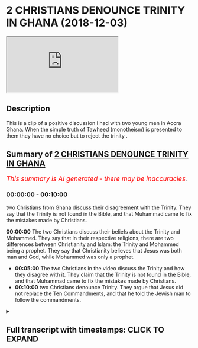 # 2 CHRISTIANS DENOUNCE TRINITY IN GHANA (2018-12-03)

<iframe loading='lazy' src='https://www.youtube.com/embed/LHtzRl6ORkw'></iframe>

## Description

This is a clip of a positive discussion I had with two young men in Accra Ghana. When the simple truth of Tawheed (monotheism) is presented to them they have no choice but to reject the trinity .

## Summary of [2 CHRISTIANS DENOUNCE TRINITY IN GHANA](https://www.youtube.com/watch?v=LHtzRl6ORkw)


*<span style="color:red; font-size:125%">This summary is AI generated - there may be inaccuracies</span>. [](/)*

### <a onclick="modifyYTiframeseektime('0')">00:00:00</a> - <a onclick="modifyYTiframeseektime('600')">00:10:00</a>

two Christians from Ghana discuss their disagreement with the Trinity. They say that the Trinity is not found in the Bible, and that Muhammad came to fix the mistakes made by Christians.

**<a onclick="modifyYTiframeseektime('0')">00:00:00</a>** The two Christians discuss their beliefs about the Trinity and Mohammed. They say that in their respective religions, there are two differences between Christianity and Islam: the Trinity and Mohammed being a prophet. They say that Christianity believes that Jesus was both man and God, while Mohammed was only a prophet.
* **<a onclick="modifyYTiframeseektime('300')">00:05:00</a>** The two Christians in the video discuss the Trinity and how they disagree with it. They claim that the Trinity is not found in the Bible, and that Muhammad came to fix the mistakes made by Christians.
* **<a onclick="modifyYTiframeseektime('600')">00:10:00</a>**  two Christians denounce Trinity. They argue that Jesus did not replace the Ten Commandments, and that he told the Jewish man to follow the commandments.

<details><summary><h2>Full transcript with timestamps: CLICK TO EXPAND</h2></summary>

<a onclick="modifyYTiframeseektime('1')">0:00:01</a> [Music]  
<a onclick="modifyYTiframeseektime('9')">0:00:09</a> authorities I'm maxed out and your name  
<a onclick="modifyYTiframeseektime('19')">0:00:19</a> Tafari now a burger so you asked me a  
<a onclick="modifyYTiframeseektime('22')">0:00:22</a> question about Trinity something yeah  
<a onclick="modifyYTiframeseektime('23')">0:00:23</a> you're a Muslim and I'm a Christian so  
<a onclick="modifyYTiframeseektime('27')">0:00:27</a> in your tribe do you have anything  
<a onclick="modifyYTiframeseektime('30')">0:00:30</a> related with the Christian Trinity  
<a onclick="modifyYTiframeseektime('32')">0:00:32</a> alright so we as Muslims yeah let me  
<a onclick="modifyYTiframeseektime('34')">0:00:34</a> tell you what we believe in now we  
<a onclick="modifyYTiframeseektime('37')">0:00:37</a> believe that God is one we believe that  
<a onclick="modifyYTiframeseektime('39')">0:00:39</a> he's the ultimate creator Allah is the  
<a onclick="modifyYTiframeseektime('43')">0:00:43</a> same God we believe that abraham  
<a onclick="modifyYTiframeseektime('45')">0:00:45</a> believed in that Moses believed in that  
<a onclick="modifyYTiframeseektime('47')">0:00:47</a> Jesus believed him same good you know  
<a onclick="modifyYTiframeseektime('49')">0:00:49</a> when for example Moses was praying  
<a onclick="modifyYTiframeseektime('51')">0:00:51</a> Abraham was praying Jesus was praying in  
<a onclick="modifyYTiframeseektime('52')">0:00:52</a> the book and for example the Garden of  
<a onclick="modifyYTiframeseektime('54')">0:00:54</a> Gethsemane he fell on his face and he  
<a onclick="modifyYTiframeseektime('56')">0:00:56</a> prayed we believe he was praying to the  
<a onclick="modifyYTiframeseektime('58')">0:00:58</a> same God we believe in yeah there's no  
<a onclick="modifyYTiframeseektime('60')">0:01:00</a> different God it's the same the creator  
<a onclick="modifyYTiframeseektime('62')">0:01:02</a> of the heavens and the earth yeah in  
<a onclick="modifyYTiframeseektime('66')">0:01:06</a> Christianity we know the change is God  
<a onclick="modifyYTiframeseektime('69')">0:01:09</a> the Father God the Son God the Holy  
<a onclick="modifyYTiframeseektime('72')">0:01:12</a> Spirit  
<a onclick="modifyYTiframeseektime('73')">0:01:13</a> so you mean in your tribe these three  
<a onclick="modifyYTiframeseektime('76')">0:01:16</a> things are one so we for us we don't  
<a onclick="modifyYTiframeseektime('79')">0:01:19</a> believe that we believe that God is one  
<a onclick="modifyYTiframeseektime('81')">0:01:21</a> the Holy Spirit is not God and Jesus is  
<a onclick="modifyYTiframeseektime('84')">0:01:24</a> not good so we say Jesus never claimed  
<a onclick="modifyYTiframeseektime('86')">0:01:26</a> to be God the Holy Spirit never claims  
<a onclick="modifyYTiframeseektime('89')">0:01:29</a> to be God and it doesn't make sense for  
<a onclick="modifyYTiframeseektime('92')">0:01:32</a> there to be father as God and the son  
<a onclick="modifyYTiframeseektime('94')">0:01:34</a> has gotten Holy Spirit is God yet  
<a onclick="modifyYTiframeseektime('96')">0:01:36</a> there's one God that's three gods we say  
<a onclick="modifyYTiframeseektime('98')">0:01:38</a> that that's logically impossible you see  
<a onclick="modifyYTiframeseektime('100')">0:01:40</a> what I'm saying also it doesn't make  
<a onclick="modifyYTiframeseektime('102')">0:01:42</a> sense for us to say that Jesus 100% man  
<a onclick="modifyYTiframeseektime('105')">0:01:45</a> and 100% God we say that how does it how  
<a onclick="modifyYTiframeseektime('109')">0:01:49</a> can he be a hundred percent man and a  
<a onclick="modifyYTiframeseektime('111')">0:01:51</a> hundred percent for example Jesus he was  
<a onclick="modifyYTiframeseektime('112')">0:01:52</a> II he was thirsty in the Bible he went  
<a onclick="modifyYTiframeseektime('115')">0:01:55</a> to the fig tree he didn't know that it  
<a onclick="modifyYTiframeseektime('116')">0:01:56</a> was producing he said where's the  
<a onclick="modifyYTiframeseektime('118')">0:01:58</a> where's the FIGS didn't know where the  
<a onclick="modifyYTiframeseektime('120')">0:02:00</a> figs were so he had he says in the book  
<a onclick="modifyYTiframeseektime('122')">0:02:02</a> of Martin mark chapter 13 verse 39 he  
<a onclick="modifyYTiframeseektime('124')">0:02:04</a> says that no one knows the hour except  
<a onclick="modifyYTiframeseektime('126')">0:02:06</a> for who  
<a onclick="modifyYTiframeseektime('127')">0:02:07</a> the father only the father but the Holy  
<a onclick="modifyYTiframeseektime('129')">0:02:09</a> Spirit didn't know the hour and Jesus  
<a onclick="modifyYTiframeseektime('130')">0:02:10</a> didn't not know the hour but if he was  
<a onclick="modifyYTiframeseektime('133')">0:02:13</a> God then he knew everything that how  
<a onclick="modifyYTiframeseektime('134')">0:02:14</a> comes he does not know the hour just who  
<a onclick="modifyYTiframeseektime('136')">0:02:16</a> I'm saying so we're saying that God is  
<a onclick="modifyYTiframeseektime('138')">0:02:18</a> all-knowing all-powerful all strong he's  
<a onclick="modifyYTiframeseektime('141')">0:02:21</a> the beginning he is he doesn't end this  
<a onclick="modifyYTiframeseektime('144')">0:02:24</a> is good and so if Jesus was God he has  
<a onclick="modifyYTiframeseektime('147')">0:02:27</a> to have the same attributes but in the  
<a onclick="modifyYTiframeseektime('149')">0:02:29</a> Bible we find that he doesn't have those  
<a onclick="modifyYTiframeseektime('151')">0:02:31</a> attributes they all say okay but hold on  
<a onclick="modifyYTiframeseektime('154')">0:02:34</a> Jesus was 100% man 100% God we say  
<a onclick="modifyYTiframeseektime('157')">0:02:37</a> that's a contradiction you can't be a  
<a onclick="modifyYTiframeseektime('159')">0:02:39</a> hundred percent man and 100 percent good  
<a onclick="modifyYTiframeseektime('160')">0:02:40</a> yeah so we say that this whole idea of  
<a onclick="modifyYTiframeseektime('163')">0:02:43</a> the Trinity is not even mentioned it's  
<a onclick="modifyYTiframeseektime('165')">0:02:45</a> not mentioned in the Bible properly yeah  
<a onclick="modifyYTiframeseektime('168')">0:02:48</a> so I just need your final conclusion you  
<a onclick="modifyYTiframeseektime('172')">0:02:52</a> mean God is a spirit we say God we don't  
<a onclick="modifyYTiframeseektime('176')">0:02:56</a> call him a spirit we just say is the  
<a onclick="modifyYTiframeseektime('177')">0:02:57</a> most powerful or creator the the  
<a onclick="modifyYTiframeseektime('180')">0:03:00</a> all-powerful creator that knows all and  
<a onclick="modifyYTiframeseektime('183')">0:03:03</a> and is the creator of the heavens and  
<a onclick="modifyYTiframeseektime('185')">0:03:05</a> the earth  
<a onclick="modifyYTiframeseektime('185')">0:03:05</a> yeah and everything goes back to him  
<a onclick="modifyYTiframeseektime('187')">0:03:07</a> everything goes back to him he is  
<a onclick="modifyYTiframeseektime('190')">0:03:10</a> everything is submissive to him  
<a onclick="modifyYTiframeseektime('191')">0:03:11</a> he's the most powerful one now the thing  
<a onclick="modifyYTiframeseektime('193')">0:03:13</a> is not there's two differences between  
<a onclick="modifyYTiframeseektime('194')">0:03:14</a> Christianity and Islam one difference is  
<a onclick="modifyYTiframeseektime('197')">0:03:17</a> the Trinity so we don't believe in the  
<a onclick="modifyYTiframeseektime('199')">0:03:19</a> Trinity but we do believe in Jesus we  
<a onclick="modifyYTiframeseektime('201')">0:03:21</a> say he was the Messiah was the question  
<a onclick="modifyYTiframeseektime('203')">0:03:23</a> now yeah yeah so we believe that he was  
<a onclick="modifyYTiframeseektime('205')">0:03:25</a> a messiah  
<a onclick="modifyYTiframeseektime('206')">0:03:26</a> yes he was the Messiah yeah now we don't  
<a onclick="modifyYTiframeseektime('209')">0:03:29</a> say it was God son because the Bible  
<a onclick="modifyYTiframeseektime('211')">0:03:31</a> says blessed be the peacemakers for they  
<a onclick="modifyYTiframeseektime('213')">0:03:33</a> shall be called the sons of God and the  
<a onclick="modifyYTiframeseektime('216')">0:03:36</a> Bible also said to David today you're my  
<a onclick="modifyYTiframeseektime('219')">0:03:39</a> son today I have begotten you the same  
<a onclick="modifyYTiframeseektime('221')">0:03:41</a> thing that he said to Jesus because if  
<a onclick="modifyYTiframeseektime('223')">0:03:43</a> you ask a Christian if we're all God's  
<a onclick="modifyYTiframeseektime('224')">0:03:44</a> children what's the difference between  
<a onclick="modifyYTiframeseektime('225')">0:03:45</a> me and Jesus now and then he will say  
<a onclick="modifyYTiframeseektime('227')">0:03:47</a> look he's begotten and not made yeah I  
<a onclick="modifyYTiframeseektime('231')">0:03:51</a> have the question yeah if you believe in  
<a onclick="modifyYTiframeseektime('234')">0:03:54</a> Jesus why do you still pray to mom we  
<a onclick="modifyYTiframeseektime('239')">0:03:59</a> don't pray to Muhammad  
<a onclick="modifyYTiframeseektime('240')">0:04:00</a> okay now so Mohammed for us is a prophet  
<a onclick="modifyYTiframeseektime('244')">0:04:04</a> and messenger just like Jesus so Jesus  
<a onclick="modifyYTiframeseektime('246')">0:04:06</a> was the messenger prophet Messiah like  
<a onclick="modifyYTiframeseektime('249')">0:04:09</a> the Bible says he was a messenger he  
<a onclick="modifyYTiframeseektime('251')">0:04:11</a> says he was a prophet preach teachings  
<a onclick="modifyYTiframeseektime('260')">0:04:20</a> just like we follow Jesus his teachings  
<a onclick="modifyYTiframeseektime('262')">0:04:22</a> so for us we say that the message didn't  
<a onclick="modifyYTiframeseektime('265')">0:04:25</a> stop with Jesus because Jesus says have  
<a onclick="modifyYTiframeseektime('268')">0:04:28</a> many things to say unto you but you  
<a onclick="modifyYTiframeseektime('269')">0:04:29</a> cannot bear them now he talks about  
<a onclick="modifyYTiframeseektime('270')">0:04:30</a> someone in the future coming and the  
<a onclick="modifyYTiframeseektime('272')">0:04:32</a> Bible also says in the Book of Isaiah 42  
<a onclick="modifyYTiframeseektime('274')">0:04:34</a> it says there'll be a messenger that  
<a onclick="modifyYTiframeseektime('276')">0:04:36</a> will come in the air to the Arabs and  
<a onclick="modifyYTiframeseektime('278')">0:04:38</a> people of Kedar and so who was this  
<a onclick="modifyYTiframeseektime('281')">0:04:41</a> message that came to the people of kada  
<a onclick="modifyYTiframeseektime('282')">0:04:42</a> we say it was perform a hammer so he was  
<a onclick="modifyYTiframeseektime('285')">0:04:45</a> continuing on from what jesus said he  
<a onclick="modifyYTiframeseektime('287')">0:04:47</a> didn't say Jesus was a liar  
<a onclick="modifyYTiframeseektime('288')">0:04:48</a> no Jesus was a truthful man he spoke the  
<a onclick="modifyYTiframeseektime('290')">0:04:50</a> truth who believed in Jesus who was the  
<a onclick="modifyYTiframeseektime('292')">0:04:52</a> messenger was the Messiah we believe  
<a onclick="modifyYTiframeseektime('294')">0:04:54</a> that he cured the dead with God  
<a onclick="modifyYTiframeseektime('295')">0:04:55</a> permission that he raised it so he  
<a onclick="modifyYTiframeseektime('296')">0:04:56</a> raised the dead we've got a heal a cured  
<a onclick="modifyYTiframeseektime('298')">0:04:58</a> the blow of God's permission that he was  
<a onclick="modifyYTiframeseektime('300')">0:05:00</a> conceived immaculately from Mary who  
<a onclick="modifyYTiframeseektime('302')">0:05:02</a> believed in all of that but we just  
<a onclick="modifyYTiframeseektime('304')">0:05:04</a> don't believe that he was God or that he  
<a onclick="modifyYTiframeseektime('306')">0:05:06</a> was the son of God yeah he wasn't the  
<a onclick="modifyYTiframeseektime('311')">0:05:11</a> son of God in a physical way because we  
<a onclick="modifyYTiframeseektime('313')">0:05:13</a> say human beings have the children but  
<a onclick="modifyYTiframeseektime('315')">0:05:15</a> God doesn't have physical children so  
<a onclick="modifyYTiframeseektime('317')">0:05:17</a> the Bible makes it clear that the word  
<a onclick="modifyYTiframeseektime('319')">0:05:19</a> son is metaphor it just means like it's  
<a onclick="modifyYTiframeseektime('322')">0:05:22</a> not real it's not physical like you  
<a onclick="modifyYTiframeseektime('323')">0:05:23</a> don't have a wife or something  
<a onclick="modifyYTiframeseektime('327')">0:05:27</a> don't you think this is special son  
<a onclick="modifyYTiframeseektime('329')">0:05:29</a> because the day you was born doors doors  
<a onclick="modifyYTiframeseektime('335')">0:05:35</a> have bright this dog like doors in Vegas  
<a onclick="modifyYTiframeseektime('337')">0:05:37</a> that lid three wise man's where he was  
<a onclick="modifyYTiframeseektime('340')">0:05:40</a> born and before he was born a prophecy  
<a onclick="modifyYTiframeseektime('345')">0:05:45</a> was already made we believe you a  
<a onclick="modifyYTiframeseektime('347')">0:05:47</a> special we agree that he was a special  
<a onclick="modifyYTiframeseektime('349')">0:05:49</a> man one of the most special men in the  
<a onclick="modifyYTiframeseektime('351')">0:05:51</a> whole of history we agree just like  
<a onclick="modifyYTiframeseektime('353')">0:05:53</a> Abraham was a special man and just like  
<a onclick="modifyYTiframeseektime('355')">0:05:55</a> Moses was a special man the story of the  
<a onclick="modifyYTiframeseektime('357')">0:05:57</a> wise men only appears with one of the  
<a onclick="modifyYTiframeseektime('359')">0:05:59</a> Gospels  
<a onclick="modifyYTiframeseektime('359')">0:05:59</a> some say they cast aspersions on it but  
<a onclick="modifyYTiframeseektime('362')">0:06:02</a> we don't to go into that yeah the story  
<a onclick="modifyYTiframeseektime('364')">0:06:04</a> of the three wise men some say it was  
<a onclick="modifyYTiframeseektime('365')">0:06:05</a> taken from preliterate items or whatever  
<a onclick="modifyYTiframeseektime('367')">0:06:07</a> what to get about that yeah the point is  
<a onclick="modifyYTiframeseektime('369')">0:06:09</a> yes we agree that he was a special man  
<a onclick="modifyYTiframeseektime('373')">0:06:13</a> he was the Messiah he was a messenger so  
<a onclick="modifyYTiframeseektime('376')">0:06:16</a> does this make sense yeah so really  
<a onclick="modifyYTiframeseektime('379')">0:06:19</a> there's not much difference between if  
<a onclick="modifyYTiframeseektime('380')">0:06:20</a> we agree there really you're more like  
<a onclick="modifyYTiframeseektime('382')">0:06:22</a> Muslim because if you don't believe in  
<a onclick="modifyYTiframeseektime('393')">0:06:33</a> the Trinity if you eat you can't be a  
<a onclick="modifyYTiframeseektime('396')">0:06:36</a> Christian and not believe in the Trinity  
<a onclick="modifyYTiframeseektime('398')">0:06:38</a> but really and truly I think both of you  
<a onclick="modifyYTiframeseektime('400')">0:06:40</a> deep down you don't believe in the  
<a onclick="modifyYTiframeseektime('402')">0:06:42</a> Trinity because if so if I were to ask  
<a onclick="modifyYTiframeseektime('404')">0:06:44</a> you how can you have the father is God  
<a onclick="modifyYTiframeseektime('406')">0:06:46</a> the Son is God Holy Spirit is God yet  
<a onclick="modifyYTiframeseektime('408')">0:06:48</a> there's one God you'll say no I can't  
<a onclick="modifyYTiframeseektime('410')">0:06:50</a> explain I asked you cuss in the Bible  
<a onclick="modifyYTiframeseektime('415')">0:06:55</a> they said God is the word is the word  
<a onclick="modifyYTiframeseektime('419')">0:06:59</a> it's a powerful word meaning he's not a  
<a onclick="modifyYTiframeseektime('422')">0:07:02</a> human he's his period yes yes yeah so if  
<a onclick="modifyYTiframeseektime('428')">0:07:08</a> he said God is know you were saying  
<a onclick="modifyYTiframeseektime('433')">0:07:13</a> something you said Allah is a spirit I  
<a onclick="modifyYTiframeseektime('436')">0:07:16</a> said we don't we don't call him a spirit  
<a onclick="modifyYTiframeseektime('438')">0:07:18</a> we don't that's not a name that he  
<a onclick="modifyYTiframeseektime('440')">0:07:20</a> refers to himself as even in the Old  
<a onclick="modifyYTiframeseektime('442')">0:07:22</a> Testament it doesn't refer to himself as  
<a onclick="modifyYTiframeseektime('443')">0:07:23</a> the spirit  
<a onclick="modifyYTiframeseektime('444')">0:07:24</a> so in the quran does it say Allah is a  
<a onclick="modifyYTiframeseektime('449')">0:07:29</a> word  
<a onclick="modifyYTiframeseektime('450')">0:07:30</a> what does is here so Allah you know and  
<a onclick="modifyYTiframeseektime('453')">0:07:33</a> Jesus he said why have you forsaken me  
<a onclick="modifyYTiframeseektime('456')">0:07:36</a> the Aramaic was Eloi Eloi Lema  
<a onclick="modifyYTiframeseektime('458')">0:07:38</a> sabachthani yeah he said this one he was  
<a onclick="modifyYTiframeseektime('460')">0:07:40</a> on the cross apparently we don't believe  
<a onclick="modifyYTiframeseektime('462')">0:07:42</a> he was crucified or killed by the way we  
<a onclick="modifyYTiframeseektime('463')">0:07:43</a> believe God raised him like the Bible  
<a onclick="modifyYTiframeseektime('465')">0:07:45</a> says he was ascended to God he rescued  
<a onclick="modifyYTiframeseektime('467')">0:07:47</a> him but Eli the word Allah and Aramaic  
<a onclick="modifyYTiframeseektime('470')">0:07:50</a> is the same as the word Allah in Arabic  
<a onclick="modifyYTiframeseektime('473')">0:07:53</a> why don't you know him you know him in  
<a onclick="modifyYTiframeseektime('476')">0:07:56</a> the in the Old Testament okay it's like  
<a onclick="modifyYTiframeseektime('478')">0:07:58</a> Allah yeah okay yeah why don't you guys  
<a onclick="modifyYTiframeseektime('480')">0:08:00</a> believe that he was crucified  
<a onclick="modifyYTiframeseektime('482')">0:08:02</a> so we yeah we say that he got rescued  
<a onclick="modifyYTiframeseektime('485')">0:08:05</a> him because remember if you look in the  
<a onclick="modifyYTiframeseektime('487')">0:08:07</a> New Testament it says take this cup away  
<a onclick="modifyYTiframeseektime('489')">0:08:09</a> from me take this cup away from me Jesus  
<a onclick="modifyYTiframeseektime('491')">0:08:11</a> didn't want to be crucified in the New  
<a onclick="modifyYTiframeseektime('493')">0:08:13</a> Testament he was asking to be redeemed  
<a onclick="modifyYTiframeseektime('495')">0:08:15</a> so we say that God rescued him and  
<a onclick="modifyYTiframeseektime('497')">0:08:17</a> that's why in some of the Gospel  
<a onclick="modifyYTiframeseektime('499')">0:08:19</a> accounts he in fact all of the Gospels  
<a onclick="modifyYTiframeseektime('501')">0:08:21</a> say if not three of them three or four  
<a onclick="modifyYTiframeseektime('504')">0:08:24</a> say he ascended said so we believe you  
<a onclick="modifyYTiframeseektime('507')">0:08:27</a> know how he ascended he was risen we  
<a onclick="modifyYTiframeseektime('509')">0:08:29</a> said and he was risen to the right hand  
<a onclick="modifyYTiframeseektime('511')">0:08:31</a> of God we believe in that we believe  
<a onclick="modifyYTiframeseektime('512')">0:08:32</a> Jesus ascended but he didn't come back  
<a onclick="modifyYTiframeseektime('514')">0:08:34</a> down so we have that narrative we don't  
<a onclick="modifyYTiframeseektime('516')">0:08:36</a> say that how can God die anyways think  
<a onclick="modifyYTiframeseektime('518')">0:08:38</a> about that if God died okay God who's  
<a onclick="modifyYTiframeseektime('520')">0:08:40</a> gonna be the creator of the heavens and  
<a onclick="modifyYTiframeseektime('522')">0:08:42</a> who's going to maintain the universe if  
<a onclick="modifyYTiframeseektime('524')">0:08:44</a> that happened you get it so we said  
<a onclick="modifyYTiframeseektime('526')">0:08:46</a> anything happen like that  
<a onclick="modifyYTiframeseektime('527')">0:08:47</a> God didn't die God cannot die because  
<a onclick="modifyYTiframeseektime('529')">0:08:49</a> God is not a man like the Old Testament  
<a onclick="modifyYTiframeseektime('530')">0:08:50</a> says you see what I'm saying how can God  
<a onclick="modifyYTiframeseektime('533')">0:08:53</a> be a man and I go to the toilet in fluid  
<a onclick="modifyYTiframeseektime('535')">0:08:55</a> all of this we say it's not possible  
<a onclick="modifyYTiframeseektime('536')">0:08:56</a> yeah  
<a onclick="modifyYTiframeseektime('541')">0:09:01</a> now I don't believe God can eat food and  
<a onclick="modifyYTiframeseektime('547')">0:09:07</a> yeah so the question if you don't  
<a onclick="modifyYTiframeseektime('549')">0:09:09</a> believe that God can't you food and die  
<a onclick="modifyYTiframeseektime('550')">0:09:10</a> then you once again this you believe in  
<a onclick="modifyYTiframeseektime('553')">0:09:13</a> what I believe you go down saying you  
<a onclick="modifyYTiframeseektime('555')">0:09:15</a> are Muslim in a way now I'm not fully  
<a onclick="modifyYTiframeseektime('557')">0:09:17</a> Muslim yet because you haven't done that  
<a onclick="modifyYTiframeseektime('558')">0:09:18</a> you had a but you have in this aspect  
<a onclick="modifyYTiframeseektime('561')">0:09:21</a> you're closer to Islam then you ask  
<a onclick="modifyYTiframeseektime('563')">0:09:23</a> Christianity because the Christian would  
<a onclick="modifyYTiframeseektime('564')">0:09:24</a> maintain that God Jesus 100% man 100%  
<a onclick="modifyYTiframeseektime('568')">0:09:28</a> God he ate food he died  
<a onclick="modifyYTiframeseektime('570')">0:09:30</a> everything he was risen a third day  
<a onclick="modifyYTiframeseektime('572')">0:09:32</a> everything we say no it's not he didn't  
<a onclick="modifyYTiframeseektime('575')">0:09:35</a> eat food and died and these things you  
<a onclick="modifyYTiframeseektime('576')">0:09:36</a> get it  
<a onclick="modifyYTiframeseektime('577')">0:09:37</a> so really the reason why prophet  
<a onclick="modifyYTiframeseektime('579')">0:09:39</a> muhammad came was to fix because let me  
<a onclick="modifyYTiframeseektime('580')">0:09:40</a> tell you the truth the questions where  
<a onclick="modifyYTiframeseektime('582')">0:09:42</a> did the trinity come from yeah if it  
<a onclick="modifyYTiframeseektime('585')">0:09:45</a> didn't come from the Bible because  
<a onclick="modifyYTiframeseektime('586')">0:09:46</a> there's no verse in the Bible which  
<a onclick="modifyYTiframeseektime('587')">0:09:47</a> tells us the father is God the Son is  
<a onclick="modifyYTiframeseektime('589')">0:09:49</a> God the Holy Spirit is God co-equal Co  
<a onclick="modifyYTiframeseektime('591')">0:09:51</a> eternal independent doesn't say that I  
<a onclick="modifyYTiframeseektime('593')">0:09:53</a> do understand you but it the prophecy  
<a onclick="modifyYTiframeseektime('596')">0:09:56</a> also said he will change the world and  
<a onclick="modifyYTiframeseektime('599')">0:09:59</a> you can go through the Father without  
<a onclick="modifyYTiframeseektime('603')">0:10:03</a> passing through the son after I want to  
<a onclick="modifyYTiframeseektime('606')">0:10:06</a> explain something in this way yeah okay  
<a onclick="modifyYTiframeseektime('609')">0:10:09</a> Jesus cried brought the grace to Rome  
<a onclick="modifyYTiframeseektime('613')">0:10:13</a> Greece yes grace a grace to let's say we  
<a onclick="modifyYTiframeseektime('618')">0:10:18</a> please the ten commandments because both  
<a onclick="modifyYTiframeseektime('622')">0:10:22</a> of us we do know we we couldn't obey the  
<a onclick="modifyYTiframeseektime('626')">0:10:26</a> temple so he came down to make it simple  
<a onclick="modifyYTiframeseektime('629')">0:10:29</a> but the thing is when he was the Jewish  
<a onclick="modifyYTiframeseektime('632')">0:10:32</a> man came to him yeah Jewish might be a  
<a onclick="modifyYTiframeseektime('634')">0:10:34</a> book of Mark chapter 12 verse 29  
<a onclick="modifyYTiframeseektime('636')">0:10:36</a> yeah check it out but you think I'm  
<a onclick="modifyYTiframeseektime('637')">0:10:37</a> lying book of Mark chapter 12 verse 29  
<a onclick="modifyYTiframeseektime('640')">0:10:40</a> Jewish man came to him he said I want  
<a onclick="modifyYTiframeseektime('642')">0:10:42</a> salvation I want to be saved  
<a onclick="modifyYTiframeseektime('644')">0:10:44</a> What did he say terms I'm gonna replace  
<a onclick="modifyYTiframeseektime('646')">0:10:46</a> the commandments he said no he said  
<a onclick="modifyYTiframeseektime('648')">0:10:48</a> follow the commandments he said follow  
<a onclick="modifyYTiframeseektime('651')">0:10:51</a> the commandments what's the first  
<a onclick="modifyYTiframeseektime('652')">0:10:52</a> commandment believe in one God he didn't  
<a onclick="modifyYTiframeseektime('654')">0:10:54</a> say believe in father is God the Son is  
<a onclick="modifyYTiframeseektime('656')">0:10:56</a> God the Holy Spirit is God What did he  
<a onclick="modifyYTiframeseektime('658')">0:10:58</a> say he said believe in one God you know  
<a onclick="modifyYTiframeseektime('661')">0:11:01</a> that's the commandment so we're saying  
<a onclick="modifyYTiframeseektime('663')">0:11:03</a> go back to the commandments because  
<a onclick="modifyYTiframeseektime('664')">0:11:04</a> that's what Jesus if he was here now  
<a onclick="modifyYTiframeseektime('665')">0:11:05</a> yeah if he was with us and it's more an  
<a onclick="modifyYTiframeseektime('667')">0:11:07</a> octorok if you asked him the same  
<a onclick="modifyYTiframeseektime('669')">0:11:09</a> question yeah he will say to you the  
<a onclick="modifyYTiframeseektime('671')">0:11:11</a> same answer he said she the same answer  
<a onclick="modifyYTiframeseektime('673')">0:11:13</a> that he told that Jewish man he said  
<a onclick="modifyYTiframeseektime('674')">0:11:14</a> follow the commandments  
<a onclick="modifyYTiframeseektime('675')">0:11:15</a> and you say to him social I believe in  
<a onclick="modifyYTiframeseektime('677')">0:11:17</a> the Father Son Holy Spirit I said no  
<a onclick="modifyYTiframeseektime('679')">0:11:19</a> just follow the commandments because  
<a onclick="modifyYTiframeseektime('680')">0:11:20</a> that's what he said to that Jewish man  
<a onclick="modifyYTiframeseektime('682')">0:11:22</a> in the Bible it's in the Bible so that's  
<a onclick="modifyYTiframeseektime('684')">0:11:24</a> where this agreement think about it well  
<a onclick="modifyYTiframeseektime('687')">0:11:27</a> thank you thank you anytime you got your  
<a onclick="modifyYTiframeseektime('702')">0:11:42</a> phone you take all the references  
</details>